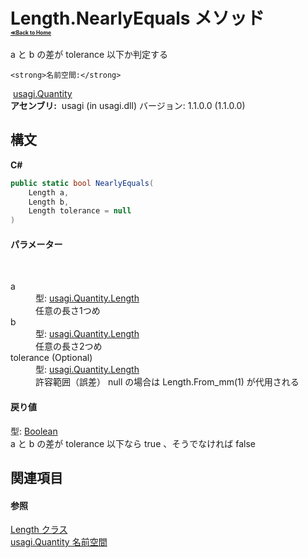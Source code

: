 # Length.NearlyEquals メソッド <div style="font-size:30%"><a href="https://github.com/usagi/usagi.cs/blob/master/docs/Home.md">≪Back to Home</a></div> 

a と b の差が tolerance 以下か判定する


    <strong>名前空間:</strong>
&nbsp;<a href="N_usagi_Quantity.md">usagi.Quantity</a><br /><strong>アセンブリ:</strong>
&nbsp;usagi (in usagi.dll) バージョン: 1.1.0.0 (1.1.0.0)

## 構文

**C#**<br />
``` C#
public static bool NearlyEquals(
	Length a,
	Length b,
	Length tolerance = null
)
```


#### パラメーター
&nbsp;<dl><dt>a</dt><dd>型: <a href="T_usagi_Quantity_Length.md">usagi.Quantity.Length</a><br />任意の長さ1つめ</dd><dt>b</dt><dd>型: <a href="T_usagi_Quantity_Length.md">usagi.Quantity.Length</a><br />任意の長さ2つめ</dd><dt>tolerance (Optional)</dt><dd>型: <a href="T_usagi_Quantity_Length.md">usagi.Quantity.Length</a><br />許容範囲（誤差） null の場合は Length.From_mm(1) が代用される</dd></dl>

#### 戻り値
型: <a href="http://msdn2.microsoft.com/ja-jp/library/a28wyd50" target="_blank">Boolean</a><br />a と b の差が tolerance 以下なら true 、そうでなければ false

## 関連項目


#### 参照
<a href="T_usagi_Quantity_Length.md">Length クラス</a><br /><a href="N_usagi_Quantity.md">usagi.Quantity 名前空間</a><br />